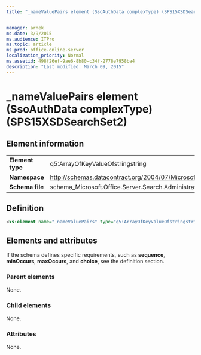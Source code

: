 ```yaml
---
title: "_nameValuePairs element (SsoAuthData complexType) (SPS15XSDSearchSet2)"


manager: arnek
ms.date: 3/9/2015
ms.audience: ITPro
ms.topic: article
ms.prod: office-online-server
localization_priority: Normal
ms.assetid: 498f26ef-9ae6-8b80-c34f-2778e7958ba4
description: "Last modified: March 09, 2015"
---
```


# _nameValuePairs element (SsoAuthData complexType) (SPS15XSDSearchSet2)

 
  
## Element information

|||
|:-----|:-----|
|**Element type** <br/> |q5:ArrayOfKeyValueOfstringstring  <br/> |
|**Namespace** <br/> |http://schemas.datacontract.org/2004/07/Microsoft.Office.Server.Search.Administration  <br/> |
|**Schema file** <br/> |schema_Microsoft.Office.Server.Search.Administration.xsd  <br/> |
   
## Definition

```XML
<xs:element name="_nameValuePairs" type="q5:ArrayOfKeyValueOfstringstring" minOccurs="0"></xs:element>

```

## Elements and attributes

If the schema defines specific requirements, such as **sequence**, **minOccurs**, **maxOccurs**, and **choice**, see the definition section. 
  
### Parent elements

None.
  
### Child elements

None.
  
### Attributes

None.
  

